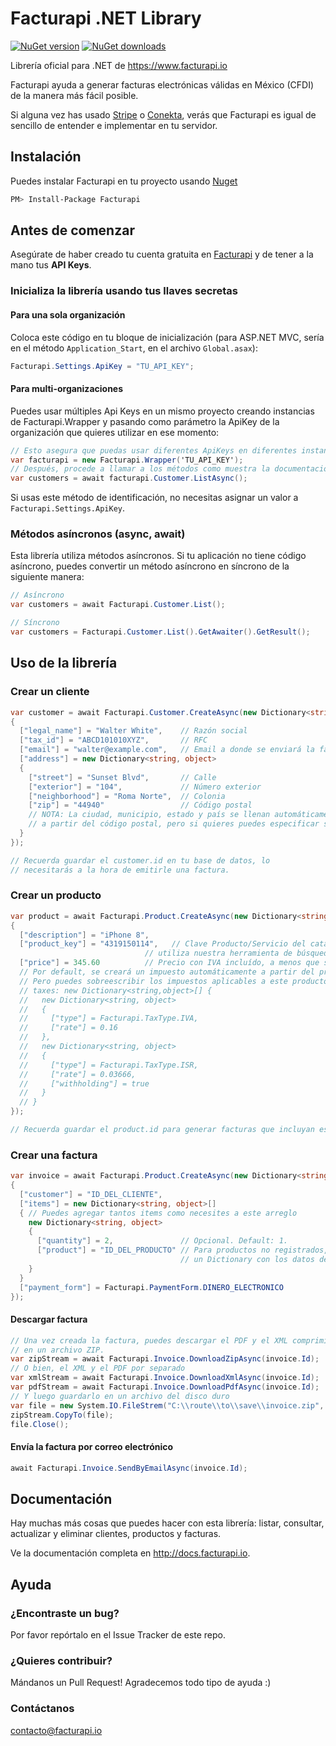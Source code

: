 Facturapi .NET Library
======================

[![NuGet version](https://badge.fury.io/nu/Facturapi.svg)](https://www.nuget.org/packages/Facturapi/)
[![NuGet downloads](https://img.shields.io/nuget/dt/Facturapi.svg)](https://www.nuget.org/packages/Facturapi/)

Librería oficial para .NET de https://www.facturapi.io

Facturapi ayuda a generar facturas electrónicas válidas en México (CFDI) de la manera más fácil posible.

Si alguna vez has usado [Stripe](https://stripe.com) o [Conekta](https://conekta.io), verás que Facturapi es igual de sencillo de entender e implementar en tu servidor.

## Instalación

Puedes instalar Facturapi en tu proyecto usando [Nuget](https://www.nuget.org/)

```bash
PM> Install-Package Facturapi
```

## Antes de comenzar

Asegúrate de haber creado tu cuenta gratuita en [Facturapi](https://www.facturapi.io) y de tener a la mano tus **API Keys**.

### Inicializa la librería usando tus llaves secretas

#### Para una sola organización

Coloca este código en tu bloque de inicialización (para ASP.NET MVC, sería en el método `Application_Start`, en el archivo `Global.asax`):

```csharp
Facturapi.Settings.ApiKey = "TU_API_KEY";
```

#### Para multi-organizaciones

Puedes usar múltiples Api Keys en un mismo proyecto creando instancias de Facturapi.Wrapper y pasando como parámetro la ApiKey de la organización que quieres utilizar en ese momento:

```csharp
// Esto asegura que puedas usar diferentes ApiKeys en diferentes instancias de Wrapper
var facturapi = new Facturapi.Wrapper('TU_API_KEY');
// Después, procede a llamar a los métodos como muestra la documentación, pero usando el objeto que acabas de crear.
var customers = await facturapi.Customer.ListAsync();
```

Si usas este método de identificación, no necesitas asignar un valor a `Facturapi.Settings.ApiKey`.

### Métodos asíncronos (async, await)

Esta librería utiliza métodos asíncronos. Si tu aplicación no tiene código asíncrono, puedes convertir un método asíncrono en síncrono de la siguiente manera:

```csharp
// Asíncrono
var customers = await Facturapi.Customer.List();

// Síncrono
var customers = Facturapi.Customer.List().GetAwaiter().GetResult();
```

## Uso de la librería

### Crear un cliente

```csharp
var customer = await Facturapi.Customer.CreateAsync(new Dictionary<string, object>
{
  ["legal_name"] = "Walter White",    // Razón social
  ["tax_id"] = "ABCD101010XYZ",       // RFC
  ["email"] = "walter@example.com",   // Email a donde se enviará la factura
  ["address"] = new Dictionary<string, object>
  {
    ["street"] = "Sunset Blvd",       // Calle
    ["exterior"] = "104",             // Número exterior
    ["neighborhood"] = "Roma Norte",  // Colonia
    ["zip"] = "44940"                 // Código postal
    // NOTA: La ciudad, municipio, estado y país se llenan automáticamente
    // a partir del código postal, pero si quieres puedes especificar sus valores.
  }
});

// Recuerda guardar el customer.id en tu base de datos, lo
// necesitarás a la hora de emitirle una factura.
```

### Crear un producto

```csharp
var product = await Facturapi.Product.CreateAsync(new Dictionary<string, object>
{
  ["description"] = "iPhone 8",
  ["product_key"] = "4319150114",   // Clave Producto/Servicio del catálogo del SAT. Para obtenerla más fácilmente
                              // utiliza nuestra herramienta de búsqueda de claves en tu dashboard.
  ["price"] = 345.60          // Precio con IVA incluído, a menos que se especifique lo contrario.
  // Por default, se creará un impuesto automáticamente a partir del precio, aplicando el IVA al 16%.
  // Pero puedes sobreescribir los impuestos aplicables a este producto especificando un arreglo de impuestos:
  // taxes: new Dictionary<string,object>[] {
  //   new Dictionary<string, object>
  //   {
  //     ["type"] = Facturapi.TaxType.IVA,
  //     ["rate"] = 0.16
  //   },
  //   new Dictionary<string, object>
  //   {
  //     ["type"] = Facturapi.TaxType.ISR,
  //     ["rate"] = 0.03666,
  //     ["withholding"] = true
  //   }
  // }
});

// Recuerda guardar el product.id para generar facturas que incluyan este producto.
```

### Crear una factura

```csharp
var invoice = await Facturapi.Product.CreateAsync(new Dictionary<string, object>
{
  ["customer"] = "ID_DEL_CLIENTE",
  ["items"] = new Dictionary<string, object>[]
  { // Puedes agregar tantos items como necesites a este arreglo
    new Dictionary<string, object>
    {
      ["quantity"] = 2,               // Opcional. Default: 1.
      ["product"] = "ID_DEL_PRODUCTO" // Para productos no registrados, puedes asignar
                                      // un Dictionary con los datos del producto
    }
  }
  ["payment_form"] = Facturapi.PaymentForm.DINERO_ELECTRONICO
});
```

#### Descargar factura

```csharp
// Una vez creada la factura, puedes descargar el PDF y el XML comprimidos
// en un archivo ZIP.
var zipStream = await Facturapi.Invoice.DownloadZipAsync(invoice.Id);
// O bien, el XML y el PDF por separado
var xmlStream = await Facturapi.Invoice.DownloadXmlAsync(invoice.Id);
var pdfStream = await Facturapi.Invoice.DownloadPdfAsync(invoice.Id);
// Y luego guardarlo en un archivo del disco duro
var file = new System.IO.FileStrem("C:\\route\\to\\save\\invoice.zip", FileMode.Create);
zipStream.CopyTo(file);
file.Close();
```

#### Envía la factura por correo electrónico

```csharp
await Facturapi.Invoice.SendByEmailAsync(invoice.Id);
```

## Documentación

Hay muchas más cosas que puedes hacer con esta librería: listar, consultar, actualizar y eliminar clientes, productos y facturas.

Ve la documentación completa en http://docs.facturapi.io.

## Ayuda

### ¿Encontraste un bug?

Por favor repórtalo en el Issue Tracker de este repo.

### ¿Quieres contribuir?

Mándanos un Pull Request! Agradecemos todo tipo de ayuda :)

### Contáctanos

contacto@facturapi.io